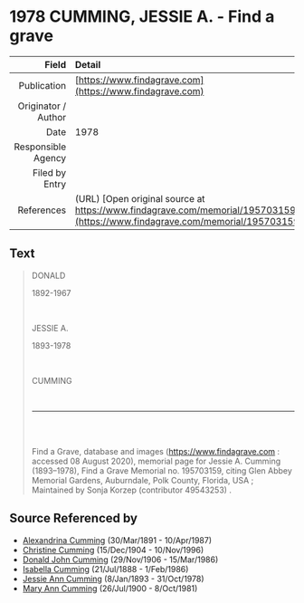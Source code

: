 ﻿---
layout: page
permalink: /sources/s11068570
---

# 1978 CUMMING, JESSIE A. - Find a grave

Field | Detail
---:|:---
Publication | [https://www.findagrave.com](https://www.findagrave.com)
Originator / Author | 
Date | 1978
Responsible Agency | 
Filed by Entry | 
References | (URL) [Open original source at https://www.findagrave.com/memorial/195703159](https://www.findagrave.com/memorial/195703159)

## Text

> DONALD
>
> 1892-1967
>
> <br/>
>
> JESSIE A. 
>
> 1893-1978
>
> <br/>
>
> CUMMING
>
> <br/>
>
> ---
>
> <br/>
>
> <br/>
>
> Find a Grave, database and images (https://www.findagrave.com : accessed 08 August 2020), memorial page for Jessie A. Cumming (1893–1978), Find a Grave Memorial no. 195703159, citing Glen Abbey Memorial Gardens, Auburndale, Polk County, Florida, USA ; Maintained by Sonja Korzep (contributor 49543253) .
>

## Source Referenced by

* [Alexandrina Cumming](../people/@57186713@-alexandrina-cumming-b1891-3-30-d1987-4-10.md) (30/Mar/1891 - 10/Apr/1987)
* [Christine Cumming](../people/@24328630@-christine-cumming-b1904-12-15-d1996-11-10.md) (15/Dec/1904 - 10/Nov/1996)
* [Donald John Cumming](../people/@22331378@-donald-john-cumming-b1906-11-29-d1986-3-15.md) (29/Nov/1906 - 15/Mar/1986)
* [Isabella Cumming](../people/@84684994@-isabella-cumming-b1888-7-21-d1986-2-1.md) (21/Jul/1888 - 1/Feb/1986)
* [Jessie Ann Cumming](../people/@66222886@-jessie-ann-cumming-b1893-1-8-d1978-10-31.md) (8/Jan/1893 - 31/Oct/1978)
* [Mary Ann Cumming](../people/@48241984@-mary-ann-cumming-b1900-7-26-d1981-10-8.md) (26/Jul/1900 - 8/Oct/1981)
